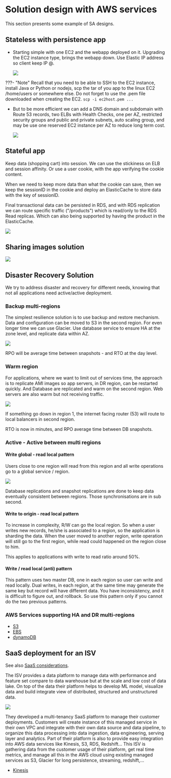 # Solution design with AWS services

This section presents some example of SA designs.

## Stateless with persistence app

* Starting simple with one EC2 and the webapp deployed on it. Upgrading the EC2 instance type, brings the webapp down. Use Elastic IP address so client keep IP @.

    ![](./diagrams/simple-quarkus-app.drawio.svg)

???- "Note"
    Recall that you need to be able to SSH to the EC2 instance, install Java or Python or nodejs, scp the tar of you app to the linux EC2 /home/users or somewhere else. Do not forget to use the .pem file downloaded when creating the EC2. `scp -i ec2host.pem ...`

* But to be more efficient we can add a DNS domain and subdomain with Route 53 records, two ELBs with Health Checks, one per AZ, restricted security groups and public and private subnets, auto scaling group, and may be use one reserved EC2 instance per AZ to reduce long term cost.

    ![](./diagrams/better-quarkus-app.drawio.svg)

## Stateful app

Keep data (shopping cart) into session. We can use the stickiness on ELB and session affinity. Or use a user cookie, with the app verifying the cookie content. 

When we need to keep more data than what the cookie can save, then we keep the sessionID in the cookie and deploy an ElasticCache to store data with the key of sessionID.

Final transactional data can be persisted in RDS, and with RDS replication we can route specific traffic ("/products") which is read/only to the RDS Read replicas. Which can also being supported by having the product in the ElasticCache.

![](./diagrams/stateful-quarkus-app.drawio.svg)

## Sharing images solution


![](./diagrams/images-sol.drawio.svg)


## Disaster Recovery Solution

We try to address disaster and recovery for different needs, knowing that not all applications need active/active deployment.

### Backup multi-regions

The simplest resilience solution is to use backup and restore mechanism. Data and configuration can be moved to S3 in the second region. For even longer time we can use Glacier. Use database service to ensure HA at the zone level, and replicate data within AZ.

![](./images/backup-mr.png)

RPO will be average time between snapshots - and RTO at the day level.

### Warm region

For applications, where we want to limit out of services time, the approach is to replicate AMI images so app servers, in DR region, can be restarted quickly. And Database are replicated and warm on the second region. Web servers are also warm but not receiving traffic.

![](./images/warm-dr.png)

If something go down in region 1, the internet facing router (53) will route to local balancers in second region.

RTO is now in minutes, and RPO average time between DB snapshots. 

### Active - Active between multi regions

#### Write global - read local pattern

Users close to one region will read from this region and all write operations go to a global service / region.

![](./images/write-global.png)

Database replications and snapshot replications are done to keep data eventually consistent between regions. Those synchronisations are in sub second.

#### Write to origin - read local pattern

To increase in complexity, R/W can go the local region. So when a user writes new records, he/she is associated to a region, so the application is sharding the data. When the user moved to another region, write operation will still go to the first region, while read could happened on the region close to him.

This applies to applications with write to read ratio around 50%.

#### Write / read local (anti) pattern

This pattern uses two master DB, one in each region so user can write and read locally. Dual writes, in each region, at the same time may generate the same key but record will have different data. 
You have inconsistency, and it is difficult to figure out, and rollback.
So use this pattern only if you cannot do the two previous patterns.

### AWS Services supporting HA and DR multi-regions

* [S3](../../infra/storage/#s3)
* [EBS](../../infra/storage/#amazon-elastic-block-storage-ebs)
* [dynamoDB](../../data/#dynamodb)

## SaaS deployment for an ISV

See also [SaaS considerations](./saas.md).

The ISV provides a data platform to manage data with performance and feature set compare to data warehouse but at the scale and low cost of data lake. 
On top of the data their platform helps to develop ML model, visualize data and build integrate view of distributed, structured and unstructured data.

![](./images/datalake-isv.png)

They developed a multi-tenancy SaaS platform to manage their customer deployments. Customers will create instance of this managed service in their own VPC and integrate with their own data source and data pipeline, to organize this data processing into data ingestion, data engineering, serving layer and analytics. Part of their platform is also to provide easy integration into AWS data services like Kinesis, S3, RDS, Redshift…
This ISV is gathering data from the customer usage of their platform, get real time metrics, and manage all this in the AWS cloud using existing managed services as S3, Glacier for long persistence, streaming, redshift,…

* [Kinesis]() 